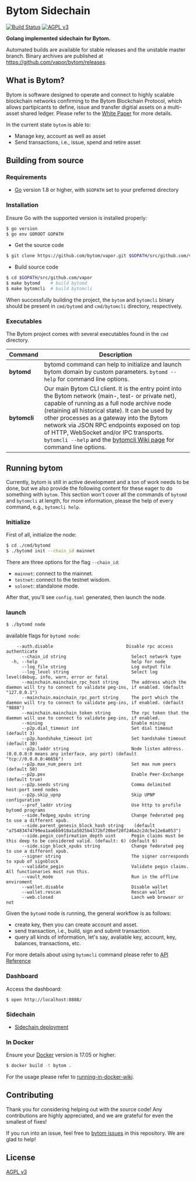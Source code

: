 Bytom Sidechain
====

[![Build Status](https://travis-ci.org/Bytom/bytom.svg)](https://travis-ci.org/Bytom/bytom) [![AGPL v3](https://img.shields.io/badge/license-AGPL%20v3-brightgreen.svg)](./LICENSE)

**Golang implemented sidechain for Bytom.**

Automated builds are available for stable releases and the unstable master branch. Binary archives are published at https://github.com/vapor/bytom/releases.

## What is Bytom?

Bytom is software designed to operate and connect to highly scalable blockchain networks confirming to the Bytom Blockchain Protocol, which allows partipicants to define, issue and transfer digitial assets on a multi-asset shared ledger. Please refer to the [White Paper](https://github.com/vapor/wiki/blob/master/White-Paper/%E6%AF%94%E5%8E%9F%E9%93%BE%E6%8A%80%E6%9C%AF%E7%99%BD%E7%9A%AE%E4%B9%A6-%E8%8B%B1%E6%96%87%E7%89%88.md) for more details.

In the current state `bytom` is able to:

- Manage key, account as well as asset
- Send transactions, i.e., issue, spend and retire asset


## Building from source

### Requirements

- [Go](https://golang.org/doc/install) version 1.8 or higher, with `$GOPATH` set to your preferred directory

### Installation

Ensure Go with the supported version is installed properly:

```bash
$ go version
$ go env GOROOT GOPATH
```

- Get the source code

``` bash
$ git clone https://github.com/bytom/vapor.git $GOPATH/src/github.com/vapor
```

- Build source code

``` bash
$ cd $GOPATH/src/github.com/vapor
$ make bytomd    # build bytomd
$ make bytomcli  # build bytomcli
```

When successfully building the project, the `bytom` and `bytomcli` binary should be present in `cmd/bytomd` and `cmd/bytomcli` directory, respectively.

### Executables

The Bytom project comes with several executables found in the `cmd` directory.

| Command      | Description                                                  |
| ------------ | ------------------------------------------------------------ |
| **bytomd**   | bytomd command can help to initialize and launch bytom domain by custom parameters. `bytomd --help` for command line options. |
| **bytomcli** | Our main Bytom CLI client. It is the entry point into the Bytom network (main-, test- or private net), capable of running as a full node archive node (retaining all historical state). It can be used by other processes as a gateway into the Bytom network via JSON RPC endpoints exposed on top of HTTP, WebSocket and/or IPC transports. `bytomcli --help` and the [bytomcli Wiki page](https://github.com/vapor/bytom/wiki/Command-Line-Options) for command line options. |

## Running bytom

Currently, bytom is still in active development and a ton of work needs to be done, but we also provide the following content for these eager to do something with `bytom`. This section won't cover all the commands of `bytomd` and `bytomcli` at length, for more information, please the help of every command, e.g., `bytomcli help`.

### Initialize

First of all, initialize the node:

```bash
$ cd ./cmd/bytomd
$ ./bytomd init --chain_id mainnet
```

There are three options for the flag `--chain_id`:

- `mainnet`: connect to the mainnet.
- `testnet`: connect to the testnet wisdom.
- `solonet`: standalone mode.

After that, you'll see `config.toml` generated, then launch the node.

### launch

``` bash
$ ./bytomd node
```

available flags for `bytomd node`:

```
    --auth.disable                            Disable rpc access authenticate
      --chain_id string                         Select network type
  -h, --help                                    help for node
      --log_file string                         Log output file
      --log_level string                        Select log level(debug, info, warn, error or fatal
      --mainchain.mainchain_rpc_host string     The address which the daemon will try to connect to validate peg-ins, if enabled. (default "127.0.0.1")
      --mainchain.mainchain_rpc_port string     The port which the daemon will try to connect to validate peg-ins, if enabled. (default "9888")
      --mainchain.mainchain_token string        The rpc token that the daemon will use to connect to validate peg-ins, if enabled.
      --mining                                  Enable mining
      --p2p.dial_timeout int                    Set dial timeout (default 3)
      --p2p.handshake_timeout int               Set handshake timeout (default 30)
      --p2p.laddr string                        Node listen address. (0.0.0.0:0 means any interface, any port) (default "tcp://0.0.0.0:46656")
      --p2p.max_num_peers int                   Set max num peers (default 50)
      --p2p.pex                                 Enable Peer-Exchange  (default true)
      --p2p.seeds string                        Comma delimited host:port seed nodes
      --p2p.skip_upnp                           Skip UPNP configuration
      --prof_laddr string                       Use http to profile bytomd programs
      --side.fedpeg_xpubs string                Change federated peg to use a different xpub.
      --side.parent_genesis_block_hash string    (default "a75483474799ea1aa6bb910a1a5025b4372bf20bef20f246a2c2dc5e12e8a053")
      --side.pegin_confirmation_depth uint      Pegin claims must be this deep to be considered valid. (default: 6) (default 6)
      --side.sign_block_xpubs string            Change federated peg to use a different xpub.
      --signer string                           The signer corresponds to xpub of signblock
      --validate_pegin                          Validate pegin claims. All functionaries must run this.
      --vault_mode                              Run in the offline enviroment
      --wallet.disable                          Disable wallet
      --wallet.rescan                           Rescan wallet
      --web.closed                              Lanch web browser or not

```

Given the `bytomd` node is running, the general workflow is as follows:

- create key, then you can create account and asset.
- send transaction, i.e., build, sign and submit transaction.
- query all kinds of information, let's say, avaliable key, account, key, balances, transactions, etc.

For more details about using `bytomcli` command please refer to [API Reference](https://github.com/vapor/bytom/wiki/API-Reference)

### Dashboard

Access the dashboard:

```
$ open http://localhost:8888/
```

### Sidechain

* [Sidechain deployment](tools/side_chain_tool/README.md)

### In Docker

Ensure your [Docker](https://www.docker.com/) version is 17.05 or higher.

```bash
$ docker build -t bytom .
```

For the usage please refer to [running-in-docker-wiki](https://github.com/vapor/bytom/wiki/Running-in-Docker).

## Contributing

Thank you for considering helping out with the source code! Any contributions are highly appreciated, and we are grateful for even the smallest of fixes!

If you run into an issue, feel free to [bytom issues](https://github.com/vapor/bytom/issues/) in this repository. We are glad to help!

## License

[AGPL v3](./LICENSE)
